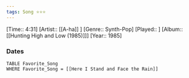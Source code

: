 ```yaml
---
tags: Song ⭐⭐⭐ 
---
```

[Time:: 4:31]
[Artist:: [[A-ha]] ]
[Genre:: Synth-Pop]
[Played:: ]
[Album:: [[Hunting High and Low (1985)]]]
[Year:: 1985]
### Dates
````dataview
TABLE Favorite_Song
WHERE Favorite_Song = [[Here I Stand and Face the Rain]]
````